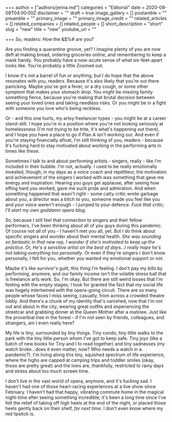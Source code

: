+++
author = ["authors/jenna.md"]
categories = "Editorial"
date = 2020-08-09T04:00:00Z
disclaimer = ""
draft = true
image_gallery = []
postamble = ""
preamble = ""
primary_image = ""
primary_image_credit = ""
related_articles = []
related_companies = []
related_people = []
short_description = "short"
slug = "new"
title = "new"
youtube_url = ""

+++
So, readers: How the &$%# are you?

Are you finding a quarantine groove, yet? I imagine plenty of you are now deft at making bread, ordering groceries online, and remembering to keep a mask handy. You probably have a now-acute sense of what six-feet-apart looks like. You're probably a little Zoomed out.

I know it's not a barrel of fun or anything, but I do hope that the above resonates with you, readers. Because it's also likely that you're out there panicking. Maybe you've got a fever, or a dry cough, or some other symptom that makes your stomach drop. You might be missing family something fierce, because you're making that brutal decision between seeing your loved ones and taking needless risks. Or you might be in a fight with someone you love who's being reckless.

Or - and this one hurts, my artsy freelancer types - you might be at a career stand-still. I hope you're in a position where you're not looking seriously at homelessness (I'm not trying to be trite, it's what's happening out there), and I hope you have a place to go if Plan A isn't working out. And even if you're staying financially afloat, I'm still thinking of you, readers - because it's fucking hard to stay motivated about working in the performing arts in times like these.

Sometimes I talk to and about performing artists - singers, really - like I'm included in their bubble. I'm not, actually. I used to be really emotionally invested, though; in my days as a voice coach and répétiteur, the motivation and achievement of the singers I worked with was something that gave me energy and inspiration. Hearing you guys get applause, after seeing how effing hard you worked, gave me such pride and admiration. And when something happened that wasn't right - some catty critic wrote garbage about you, a director was a bitch to you, someone made you feel like you and your voice weren't enough - I jumped to your defence. _Fuck that critic; I'll start my own goddamn opera blog_.

So, because I still feel that connection to singers and their fellow performers, I've been thinking about all of you guys during this pandemic. Of course not _all_ of you - I haven't met you all, yet. But I do think about specific singers and wonder about their mental health. _She was sounding so fantastic in that new rep, I wonder if she's motivated to keep up the practice_. Or, _He's a sensitive artist on the best of days...I really hope he's not taking everything too personally_. Or even if they're singers I don't know personally, I felt for you, whether you wanted my emotional support or not.

Maybe it's like survivor's guilt, this thing I'm feeling. I don't pay my bills by performing, anymore, and our family income isn't the volatile stress ball that is freelance arts work. So, I'm okay. But there are still weird losses that I'm feeling with the empty stages; I took for granted the fact that my social life was hugely intertwined with the opera-going circuit. There are so many people whose faces I miss seeing, casually, from across a crowded theatre lobby. And there's a chunk of my identity that's vanished, now that I'm not out and about in the city, wearing great outfits and experiencing the streetcar and grabbing dinner at the Queen Mother after a matinee. Just like the proverbial tree in the forest - if I'm not seen by friends, colleagues, and strangers, am I even really here?

My life is tiny, surrounded by tiny things. Tiny condo, tiny little walks to the park with the tiny little person whom I've got to keep safe. Tiny joys (like a batch of new books for Tiny and I to read together) and tiny sadnesses (my watch broke...does it even matter, now? Who needs a watch in a pandemic?). I'm living along this tiny, squished spectrum of life experience, where the highs are capped at camping trips and toddler smiles (okay, those are pretty great) and the lows are, thankfully, restricted to rainy days and stress about too much screen time.

I don't live in the vast world of opera, anymore, and it's fucking sad. I haven't had one of those heart-racing experiences at a live show since February. I haven't had that happy, vibrating commute home in the magical night-time after seeing something incredible; it's been a long time since I've felt the relief of taking off high heels at the end of the night, or placed those heels gently back on their shelf, _for next time_. I don't even know where my red lipstick is.